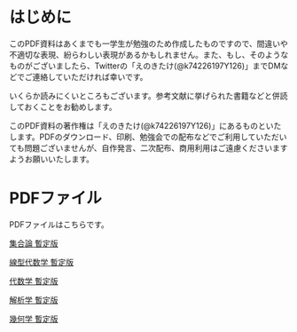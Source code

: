 # はじめに
このPDF資料はあくまでも一学生が勉強のため作成したものですので、間違いや不適切な表現、紛らわしい表現があるかもしれません。また、もし、そのようなものがございましたら、Twitterの「えのきたけ(@k74226197Y126)」までDMなどでご連絡していただければ幸いです。

いくらか読みにくいところもございます。参考文献に挙げられた書籍などと併読しておくことをお勧めします。

このPDF資料の著作権は「えのきたけ(@k74226197Y126)」にあるものといたします。PDFのダウンロード、印刷、勉強会での配布などでご利用していただいても問題ございませんが、自作発言、二次配布、商用利用はご遠慮くださいますようお願いいたします。

# PDFファイル
PDFファイルはこちらです。

[集合論 暫定版](https://github.com/frmrnthdr/mathematics_public/blob/main/1p.pdf)

[線型代数学 暫定版](https://github.com/frmrnthdr/mathematics_public/blob/main/2p.pdf)

[代数学 暫定版](https://github.com/frmrnthdr/mathematics_public/blob/main/3p.pdf)

[解析学 暫定版](https://github.com/frmrnthdr/mathematics_public/blob/main/4p.pdf)

[幾何学 暫定版](https://github.com/frmrnthdr/mathematics_public/blob/main/8p.pdf)
